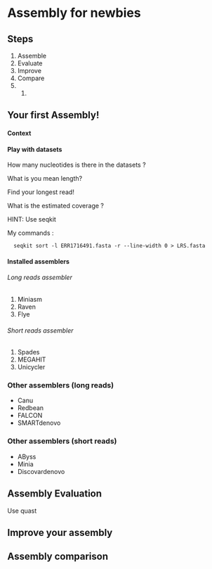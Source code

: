 # Assembly for newbies
## Steps

1. Assemble
2. Evaluate
3. Improve
4. Compare
5. 1.


## Your first Assembly!

#### Context

#### Play with datasets

How many nucleotides is there in the datasets ?

What is you mean length?

Find your longest read!

What is the estimated coverage ?

HINT: Use seqkit

My commands :
```
  seqkit sort -l ERR1716491.fasta -r --line-width 0 > LRS.fasta
  ```

#### Installed assemblers
###### Long reads assembler
1. Miniasm
2. Raven
3. Flye


###### Short reads assembler
1. Spades
2. MEGAHIT
3. Unicycler


### Other assemblers (long reads)

+ Canu
+ Redbean
+ FALCON
+ SMARTdenovo

### Other assemblers (short reads)

+ AByss
+ Minia
+ Discovardenovo

## Assembly Evaluation

Use quast

## Improve your assembly

## Assembly comparison
